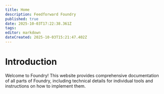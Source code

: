```yaml
---
title: Home
description: Feedforward Foundry
published: true
date: 2025-10-03T17:22:38.361Z
tags: 
editor: markdown
dateCreated: 2025-10-03T15:21:47.402Z
---
```


# Introduction

Welcome to Foundry! This website provides comprehensive documentation of all parts of Foundry, including technical details for individual tools and instructions on how to implement them.